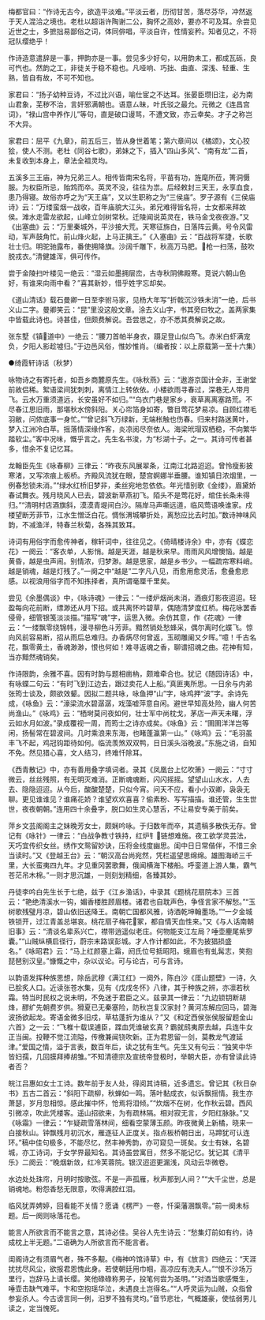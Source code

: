 <!-- { "loadSidebar": true } -->
梅都官曰：“作诗无古今，欲造平淡难。”平淡云者，历彻甘苦，落尽芬华，冲然返于天人混洽之境也。老杜以超诣许陶谢二公，胸怀之高妙，要亦不可及耳。佘尝见近世之士，多摭拙易鄙俗之词，体同俳唱，平淡自许，性情妄矜。知者见之，不将冠队缨绝乎！

作诗造意遣辞是一事，押韵亦是一事。尝见多少好句，以用韵未工，都成瓦砾，良可忾也。然韵之工，非徒关于稳不稳也。凡哑响、巧拙、曲直、深浅、轻重、生熟，皆自有故，不可不知也。

家君曰：“扬子幼种豆诗，不过比兴语，喻仕宦之不达耳。张晏臣瓒旧注，必为南山君象，芜秽不治，言奸邪满朝也。语意ㄙ昧，叶氏驳之最允。元微之《连昌宫词》，“禄山宫中养作儿”等句，直是破口谩骂，不遭文致，亦云幸矣。才子之称岂不大异。

家君曰：屈平《九章》，前五后三，皆从身世着笔；第六章间以《橘颂》，文心狡狯，使人不测。老杜《同谷七歌》，弟妹之下，插入“四山多风”、“南有龙”二首，未复收到本身上，章法全祖灵均。

五溪多三王庙，神为兄弟三人。相传皆南宋名将，平苗有功，旌麾所莅，箐洞慑服。为权臣所忌，贻鸩而卒。英灵不没，往往为祟。后经敕封三天王，永享血食，患乃得寝。故俗亦呼之为“天王庙”，又以生职称之为“三侯庙”。罗子源有《三侯庙诗》云：“万缕蛮烟一战收，百年庙貌大江头。弟兄难得皆名将，士女都来拜故侯。滩水走雷龙欲起，山峰立剑树常秋。迁陵闻说英灵在，铁马金戈夜夜游。”又《出塞曲》云：“万里秦城外，平沙接大荒。天寒征旆白，日落阵云黄。号令风雷动，军声鼓角忙。前山烽火起，上马正擒王。”《入塞曲》云：“百战将军捷，长歌壮士归。明驼驰露布，番使拥降旗。沙阔千雕下，秋高万马肥。枪一扫荡，鼓吹脱戎衣。”清健雄浑，俱可传作。

尝于金陵扫叶楼见一绝云：“湿云如墨拥层峦，古寺秋阴佛殿寒。竞说六朝山色好，有谁来向雨中看？”喜其新妙，惜乎姓字忘却矣。

《道山清话》载石曼卿一日至李驸马家，见杨大年写“折戟沉沙铁未消”一绝，后书义山二字。曼卿笑云：“昆”里没这般文章。涂去义山字，书其旁曰牧之。盖两家集中皆载此诗也。诗甚佳，但颇费解说。吾尝思之，亦不悉其费解说之故。

张东墅《镇道中》一绝云：“腰刀首帕半身衣，蹑足登山似鸟飞。赤米白虾满宠负，夕阳人影趁墟归。”于边邑风俗，惟妙惟肖。（编者按：以上原载第一至十六集）




●绮霞轩诗话（秋梦）

咏物诗之有寄托者，如吾乡商麓原先生。《咏秋燕》云：“遨游京国计全非，王谢堂前故侣稀。絮语梁间犹刺刺，离情江上转依依。小楼欲雨寻春过，深巷无人带月飞。云水万重须道远，长安虽好不如归。”“乌衣门巷是家乡，衰草离离塞路荒。不尽春江思旧雨，那堪秋水傍斜阳。关心帘箔身如寄，瞥目莺花梦易凉。自顾红襟毛羽敝，问侬底事一身忙。”“曾记斜飞万绿新，无端枨触也伤春。归来村路迷黄叶，梦入江洲冷白苹。摇落情深缘作客，炎凉阅尽奈依人。海梁玳瑁双栖稳，不向繁华踏软尘。”客中况味，慨乎言之。先生名书浚，为“杉湖十子。之一。其诗可传者甚多，惜余不复记忆耳。

龙翰臣先生《咏春柳》三律云：“昨夜东风展翠条，江南江北路迢迢。曾怜瘦影披寒渚，又写浓痕上板桥。齐殿风流犹在眼，楚宫婀娜半垂腰。谁知镇日浓烟里，一例春愁锁未消。”“绿水红桥旧梦非，柔丝宛地忽依依。年光惜别歌《金缕》，眉黛娇春试舞衣。残月晓风人已去，碧波新草燕初飞。陌头不是莺花好，绾住长条未得归。”“清明村店酒旗斜，漠漠青堤间白沙。隔岸马声嘶远道，临风莺语唤谁家。戍楼望断芳菲节，江水生憎泛白花。惆怅渭城攀折处，离愁应比去时加。”数诗神味风韵，不减渔洋，特春兰秋菊，各殊其致耳。

诗词有用俗字而愈传神者，稼轩词中，往往见之。《倚晴楼诗余》中，亦有《蝶恋花》一阕云：“客衣单，人影悄。越是天涯，越是秋来早。雨雨风风增懊恼。越是黄昏，越是虫声闹。别情浓，归梦渺。越是思家，越是乡书少。一幅疏帘寒料峭。越是销魂，越是灯残了。”一阕之中“越是”二字凡八见，而愈用愈灵活，愈叠愈悲感。以视浪用俗字而不知拣择者，真所谓毫厘千里矣。

尝见《余墨偶谈》中，《咏诗魂》一律云：“一缕炉烟尚未消，酒痕灯影夜迢迢。轻盈每向花前断，缥渺还从月下招。或共离怀吟碧草，偶随清梦度红桥。梅花咏罢香侵骨，细管银笺淡淡描。”描写“魂”字，运思入微。余仿其意，作《花魂》一律云：“一缕飘零绕锦帏，漫寻柳色斗芳菲。黯然销处愁蜂采，偶尔离时化蝶飞。惊向风前容易断，招从雨后总难归。办香焫尽何曾返，玉砌雕阑又夕晖。”噫！千古名花，飘零黄土，香魂渺渺，恨也何如！难寻返魂之香，聊谱招魂之曲。花神有知，当亦黯然魂销矣。

作诗限韵，余雅不喜。因有时韵与题相凿枘，颇难牵合也。犹记《随园诗话》中，有咏蝶二句云：“有时飞到江边去，跟过卖花人上船。”真匪夷所思。一日余与内弟张筠士谈及，颇欲效颦。因拟二题共咏，咏鱼押“山”字，咏鸡押“波”字。余诗先成，《咏鱼》云：“濠梁流水碧潺潺，戏藻嘘萍意自闲。避世早知高处险，幽人何苦尚渔山。”《咏鸡》云：“栖埘莫问夜如何，壮士军中尚枕戈，茅店一声天未曙，浮云如水月如波。”录成覆视一周，而筠士之诗亦成矣。《咏鱼》云：“圉圉洋洋岂等闲，扬髻常在碧波间。几时乘浪来东海，也睹蓬瀛第一山。”《咏鸡》云：“毛羽虽丰飞不起，鸡冠钩距待如何。临流羡煞双双鸭，日日溪头浴晚波。”东施之诮，自知不免。然见猎心喜，文人结习，终难忏除耳。

《西青散记》中，亦有善用叠字填词者。录其《凤凰台上忆吹箫》一阕云：“寸寸微云，丝丝残照，有无明灭难消。正断魂魂断，闪闪摇摇。望望山山水水，人去去、隐隐迢迢。从今后，酸酸楚楚，只似今宵。问天不应，看小小双卿，袅袅无聊。更见谁谁见？谁痛花娇？谁望欢欢喜喜？偷素粉、写写描描。谁还管，生生世世，夜夜朝朝。”连用四十余叠字，脱口如生灵心慧舌，不让易安专美于前矣。

萍乡文芸阁阁主之妹晚芳女士，颇娴吟咏。于归数年而卒，其遗稿多散佚无存。曾记有《咏针》一律云：“白战争教寸铁持，红炉钅链想难施。夜工欲学灵芸法，天巧宜传织女丝。绣作文鸳留妙诀，压将金线度幽思。闺中日日常偕伴，不惜三余当读时。”又《登越王台》云：“朝汉高台尚宛然，凭栏遥望思绵绵。雄图海峤三千里，大长蛮夷四九年。才见重冈罢歌舞，俄闻横海下楼船。呼銮道上游人集，霸气苍茫吊木棉。”一则才思沉雄，一则刻划精细，各臻其妙。

丹徒李吟白先生长于七绝，兹于《江乡渔话》，中录其《题桃花扇院本》三首云：“艳绝清溪水一钩，媚香楼胜顾眉楼。诸君也自耽声色，争怪言家不解愁。”“玉树歌残璧月凉，碧山依旧送降王。南朝亡国都风雅，诗酒乾坤翰墨场。”“一夕金城铁锁开，过江青盖总堪哀。桃花扇子梅花冢，都自情天血性来。”又《与人话南朝旧事》云：“清谈名辈系兴亡，襟带逍遥似老庄。何物能支江左局？唾壶麈尾紫罗囊。”“山贼纵横启径行，蔚宗末路误彭城。才人作计都如此，不为披猖损盛名。”《咏昭君》云：“马上红颜塞上霜，阏氏位号抵昭阳。蛾眉也有虬髯志，笑抱琵琶别汉皇。”慷慨之中，杂以议论。可与论古，可与言诗。

以韵语发挥种族思想，除岳武穆《满江红》一阕外，陈白沙《厓山题壁》一诗，久已脍炙人口。近读张苍水集，见有《戊戌冬怀》八律，其于种族之辨，亦凛若秋霜。特当时民权之说未明，不免迷于君臣之义。兹录其一律云：“九边锁钥断胡烽，醪纩先朝费岁供。猾夏已无秦塞险，防秋岂复汉家封？黄河冻解应回马，碧海波扬欲起龙。寄语金微多旧戍，草枯蓬折为谁从？”又《和定西侯张侯服留题金山六首》之一云：“飞椎十载误逋臣，蹀血凭谁破玄真？霸就鸱夷原去越，兵连牛女正当闽。投鞭不觉江流隘，传檄兼闻铙吹新。正为君恩留一剑，莫教龙气渡延津。”爱国之情，溢于言表，数百年后，读之犹有生气。先生又有句云：“独笑中华皆妇孺，几回膜拜捧胡雏。”不知清德宗及宣统帝登极时，举朝大臣，亦有曾读此诗者否？

皖江吕惠如女士工诗。数年前于友人处，得阅其诗稿，近多遗忘。曾记其《秋日杂书》五古二首云：“斜阳下疏柳，秋蝉如一鸣。落叶黏成衣，似诉飘摇情。我生亦萧瑟，岁月忽相惊。感此摧中怀，怆焉将泪倾。”“炊烟不在树，化作秋云碧。西风引微凉，吹此凭楼客。遥山招欲来，为有疏林隔。相对寂无言，夕阳红脉脉。”又《咏霜》一律云：“乍疑疏雪落林间，细看空蒙薄玉颜。昨夜微黄上新橘，晓来一白接秋山。钟飘残月初沉水，雁逐征人正度关。指点板桥朝日出，马蹄犹可认连环。”稿中佳句极多，不能尽忆，然丰神秀韵，亦可窥见一斑矣。女士有妹，名碧城，亦工诗词，于女学界最知名。其诗虽尝寓目，然多不能记忆。犹记其《清平乐》二阕云：“晚烟新敛，红冷芙蓉院。银汉迢迢更漏浅，风动云华微卷。

水边处处珠帘，月明时按歌弦。不是一声孤雁，秋声那到人间？”“大千尘世，总是销魂地。粉怨香愁无限意，吹得满腔红泪。

临风犹弄娉婷，回看能不关情？愿诵《楞严》一卷，忏渠藩溷飘零。”前一阕未标题。后一阕则咏落花也。

能言人所欲言而不能言之意，其诗必佳。吴谷人先生诗云：“愁集灯前如有约，诗成枕上半无题。”二语确为人所欲言而不能言者。

闺阁诗之有须眉气者，殊不多觏。《梅神吟馆诗草》中，有《放言》四绝云：“天涯扰扰尽风尘，欲报君恩愧此身。若使朝廷用巾帼，高凉应有洗夫人。”“恨不沙场万里行，岂辞马上请长缨。笑他碌碌称男子，投笔何尝为圣明。”“对酒当歌感慨生，唾壶击缺气难平。卞和空抱瑶华泣，未遇良土岂得名。”“人呼灵运为山贼，众指曾参妄杀人。今古谤言同一例，汨罗不独有灵均。”音节悲壮，气概雄豪，使怯弱男儿读之，定当愧死。

